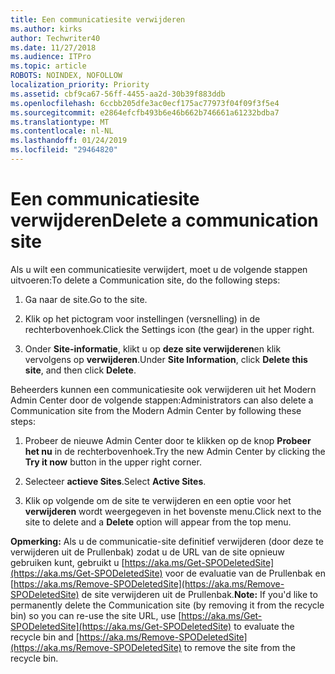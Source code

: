 ```yaml
---
title: Een communicatiesite verwijderen
ms.author: kirks
author: Techwriter40
ms.date: 11/27/2018
ms.audience: ITPro
ms.topic: article
ROBOTS: NOINDEX, NOFOLLOW
localization_priority: Priority
ms.assetid: cbf9ca67-56ff-4455-aa2d-30b39f883ddb
ms.openlocfilehash: 6ccbb205dfe3ac0ecf175ac77973f04f09f3f5e4
ms.sourcegitcommit: e2864efcfb493b6e46b662b746661a61232bdba7
ms.translationtype: MT
ms.contentlocale: nl-NL
ms.lasthandoff: 01/24/2019
ms.locfileid: "29464820"
---
```

# <a name="delete-a-communication-site"></a><span data-ttu-id="c4476-102">Een communicatiesite verwijderen</span><span class="sxs-lookup"><span data-stu-id="c4476-102">Delete a communication site</span></span>

<span data-ttu-id="c4476-103">Als u wilt een communicatiesite verwijdert, moet u de volgende stappen uitvoeren:</span><span class="sxs-lookup"><span data-stu-id="c4476-103">To delete a Communication site, do the following steps:</span></span> 
  
1. <span data-ttu-id="c4476-104">Ga naar de site.</span><span class="sxs-lookup"><span data-stu-id="c4476-104">Go to the site.</span></span> 
  
2. <span data-ttu-id="c4476-105">Klik op het pictogram voor instellingen (versnelling) in de rechterbovenhoek.</span><span class="sxs-lookup"><span data-stu-id="c4476-105">Click the Settings icon (the gear) in the upper right.</span></span> 
  
3. <span data-ttu-id="c4476-106">Onder **Site-informatie**, klikt u op **deze site verwijderen**en klik vervolgens op **verwijderen**.</span><span class="sxs-lookup"><span data-stu-id="c4476-106">Under **Site Information**, click **Delete this site**, and then click **Delete**.</span></span> 
  
<span data-ttu-id="c4476-107">Beheerders kunnen een communicatiesite ook verwijderen uit het Modern Admin Center door de volgende stappen:</span><span class="sxs-lookup"><span data-stu-id="c4476-107">Administrators can also delete a Communication site from the Modern Admin Center by following these steps:</span></span> 
  
1. <span data-ttu-id="c4476-108">Probeer de nieuwe Admin Center door te klikken op de knop **Probeer het nu** in de rechterbovenhoek.</span><span class="sxs-lookup"><span data-stu-id="c4476-108">Try the new Admin Center by clicking the **Try it now** button in the upper right corner.</span></span> 
  
2. <span data-ttu-id="c4476-109">Selecteer **actieve Sites**.</span><span class="sxs-lookup"><span data-stu-id="c4476-109">Select **Active Sites**.</span></span> 
  
3. <span data-ttu-id="c4476-110">Klik op volgende om de site te verwijderen en een optie voor het **verwijderen** wordt weergegeven in het bovenste menu.</span><span class="sxs-lookup"><span data-stu-id="c4476-110">Click next to the site to delete and a **Delete** option will appear from the top menu.</span></span> 
  
 <span data-ttu-id="c4476-111">**Opmerking:** Als u de communicatie-site definitief verwijderen (door deze te verwijderen uit de Prullenbak) zodat u de URL van de site opnieuw gebruiken kunt, gebruikt u [https://aka.ms/Get-SPODeletedSite](https://aka.ms/Get-SPODeletedSite) voor de evaluatie van de Prullenbak en [https://aka.ms/Remove-SPODeletedSite](https://aka.ms/Remove-SPODeletedSite) de site verwijderen uit de Prullenbak.</span><span class="sxs-lookup"><span data-stu-id="c4476-111">**Note:** If you'd like to permanently delete the Communication site (by removing it from the recycle bin) so you can re-use the site URL, use [https://aka.ms/Get-SPODeletedSite](https://aka.ms/Get-SPODeletedSite) to evaluate the recycle bin and [https://aka.ms/Remove-SPODeletedSite](https://aka.ms/Remove-SPODeletedSite) to remove the site from the recycle bin.</span></span> 
  

